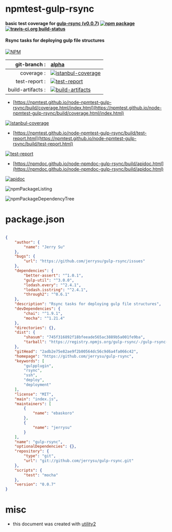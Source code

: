 # npmtest-gulp-rsync

#### basic test coverage for  [gulp-rsync (v0.0.7)](https://github.com/jerrysu/gulp-rsync)  [![npm package](https://img.shields.io/npm/v/npmtest-gulp-rsync.svg?style=flat-square)](https://www.npmjs.org/package/npmtest-gulp-rsync) [![travis-ci.org build-status](https://api.travis-ci.org/npmtest/node-npmtest-gulp-rsync.svg)](https://travis-ci.org/npmtest/node-npmtest-gulp-rsync)

#### Rsync tasks for deploying gulp file structures

[![NPM](https://nodei.co/npm/gulp-rsync.png?downloads=true&downloadRank=true&stars=true)](https://www.npmjs.com/package/gulp-rsync)

| git-branch : | [alpha](https://github.com/npmtest/node-npmtest-gulp-rsync/tree/alpha)|
|--:|:--|
| coverage : | [![istanbul-coverage](https://npmtest.github.io/node-npmtest-gulp-rsync/build/coverage.badge.svg)](https://npmtest.github.io/node-npmtest-gulp-rsync/build/coverage.html/index.html)|
| test-report : | [![test-report](https://npmtest.github.io/node-npmtest-gulp-rsync/build/test-report.badge.svg)](https://npmtest.github.io/node-npmtest-gulp-rsync/build/test-report.html)|
| build-artifacts : | [![build-artifacts](https://npmtest.github.io/node-npmtest-gulp-rsync/glyphicons_144_folder_open.png)](https://github.com/npmtest/node-npmtest-gulp-rsync/tree/gh-pages/build)|

- [https://npmtest.github.io/node-npmtest-gulp-rsync/build/coverage.html/index.html](https://npmtest.github.io/node-npmtest-gulp-rsync/build/coverage.html/index.html)

[![istanbul-coverage](https://npmtest.github.io/node-npmtest-gulp-rsync/build/screenCapture.buildCi.browser.%252Ftmp%252Fbuild%252Fcoverage.lib.html.png)](https://npmtest.github.io/node-npmtest-gulp-rsync/build/coverage.html/index.html)

- [https://npmtest.github.io/node-npmtest-gulp-rsync/build/test-report.html](https://npmtest.github.io/node-npmtest-gulp-rsync/build/test-report.html)

[![test-report](https://npmtest.github.io/node-npmtest-gulp-rsync/build/screenCapture.buildCi.browser.%252Ftmp%252Fbuild%252Ftest-report.html.png)](https://npmtest.github.io/node-npmtest-gulp-rsync/build/test-report.html)

- [https://npmdoc.github.io/node-npmdoc-gulp-rsync/build/apidoc.html](https://npmdoc.github.io/node-npmdoc-gulp-rsync/build/apidoc.html)

[![apidoc](https://npmdoc.github.io/node-npmdoc-gulp-rsync/build/screenCapture.buildCi.browser.%252Ftmp%252Fbuild%252Fapidoc.html.png)](https://npmdoc.github.io/node-npmdoc-gulp-rsync/build/apidoc.html)

![npmPackageListing](https://npmtest.github.io/node-npmtest-gulp-rsync/build/screenCapture.npmPackageListing.svg)

![npmPackageDependencyTree](https://npmtest.github.io/node-npmtest-gulp-rsync/build/screenCapture.npmPackageDependencyTree.svg)



# package.json

```json

{
    "author": {
        "name": "Jerry Su"
    },
    "bugs": {
        "url": "https://github.com/jerrysu/gulp-rsync/issues"
    },
    "dependencies": {
        "better-assert": "^1.0.1",
        "gulp-util": "^3.0.0",
        "lodash.every": "^2.4.1",
        "lodash.isstring": "^2.4.1",
        "through2": "^0.6.1"
    },
    "description": "Rsync tasks for deploying gulp file structures",
    "devDependencies": {
        "chai": "^1.9.1",
        "mocha": "^1.21.4"
    },
    "directories": {},
    "dist": {
        "shasum": "745f316892f18bfeeade565ac3889b5a001fe9ba",
        "tarball": "https://registry.npmjs.org/gulp-rsync/-/gulp-rsync-0.0.7.tgz"
    },
    "gitHead": "2adb2e75e82ae9f2b00564dc56c9d6a4fa066c42",
    "homepage": "https://github.com/jerrysu/gulp-rsync",
    "keywords": [
        "gulpplugin",
        "rsync",
        "ssh",
        "deploy",
        "deployment"
    ],
    "license": "MIT",
    "main": "index.js",
    "maintainers": [
        {
            "name": "ebaskoro"
        },
        {
            "name": "jerrysu"
        }
    ],
    "name": "gulp-rsync",
    "optionalDependencies": {},
    "repository": {
        "type": "git",
        "url": "git://github.com/jerrysu/gulp-rsync.git"
    },
    "scripts": {
        "test": "mocha"
    },
    "version": "0.0.7"
}
```



# misc
- this document was created with [utility2](https://github.com/kaizhu256/node-utility2)
